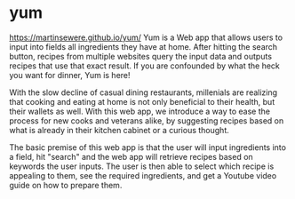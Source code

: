 # yum
https://martinsewere.github.io/yum/
Yum is a Web app that allows users to input into fields all ingredients they have at home. After hitting the search
button, recipes from multiple websites query the input data and outputs recipes that use that exact result. 
If you are confounded by what the heck you want for dinner, Yum is here!

With the slow decline of casual dining restaurants, millenials are realizing that cooking and eating at home is not only
beneficial to their health, but their wallets as well. With this web app, we introduce a way to ease the process for new 
cooks and veterans alike, by suggesting recipes based on what is already in their kitchen cabinet or a curious thought. 

The basic premise of this web app is that the user will input ingredients into a field, hit "search" and the web app will
retrieve recipes based on keywords the user inputs. The user is then able to select which recipe is appealing to them,
see the required ingredients, and get a Youtube video guide on how to prepare them. 
